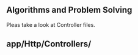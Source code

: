 ## Algorithms and Problem Solving

Pleas take a look at Controller files.

app/Http/Controllers/
---------------------
